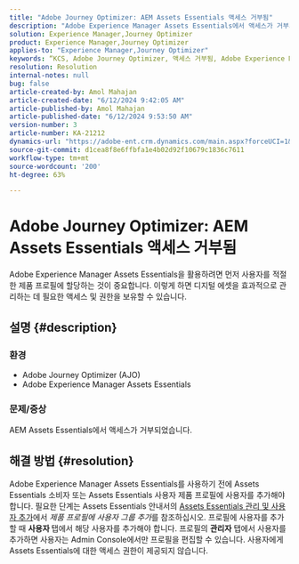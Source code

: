 ```yaml
---
title: "Adobe Journey Optimizer: AEM Assets Essentials 액세스 거부됨"
description: "Adobe Experience Manager Assets Essentials에서 액세스가 거부되는 Adobe Journey Optimizer 문제를 해결하는 방법에 대해 알아봅니다."
solution: Experience Manager,Journey Optimizer
product: Experience Manager,Journey Optimizer
applies-to: "Experience Manager,Journey Optimizer"
keywords: “KCS, Adobe Journey Optimizer, 액세스 거부됨, Adobe Experience Manager, AEM, AJO, Assets Essentials, 문제 해결”
resolution: Resolution
internal-notes: null
bug: false
article-created-by: Amol Mahajan
article-created-date: "6/12/2024 9:42:05 AM"
article-published-by: Amol Mahajan
article-published-date: "6/12/2024 9:53:50 AM"
version-number: 3
article-number: KA-21212
dynamics-url: "https://adobe-ent.crm.dynamics.com/main.aspx?forceUCI=1&pagetype=entityrecord&etn=knowledgearticle&id=586ed503-a028-ef11-840a-000d3a5a67ba"
source-git-commit: d1cea8f8e6ffbfa1e4b02d92f10679c1836c7611
workflow-type: tm+mt
source-wordcount: '200'
ht-degree: 63%

---
```


# Adobe Journey Optimizer: AEM Assets Essentials 액세스 거부됨


Adobe Experience Manager Assets Essentials을 활용하려면 먼저 사용자를 적절한 제품 프로필에 할당하는 것이 중요합니다. 이렇게 하면 디지털 에셋을 효과적으로 관리하는 데 필요한 액세스 및 권한을 보유할 수 있습니다.

## 설명 {#description}


### <b>환경</b>

- Adobe Journey Optimizer (AJO)
- Adobe Experience Manager Assets Essentials




### <b>문제/증상</b>

AEM Assets Essentials에서 액세스가 거부되었습니다.


## 해결 방법 {#resolution}


Adobe Experience Manager Assets Essentials를 사용하기 전에 Assets Essentials 소비자 또는 Assets Essentials 사용자 제품 프로필에 사용자를 추가해야 합니다. 필요한 단계는 Assets Essentials 안내서의 [Assets Essentials 관리 및 사용자 추가](https://experienceleague.adobe.com/docs/experience-manager-assets-essentials/help/get-started-admins/deploy-administer.html#add-users-to-product-profiles)에서 *제품 프로필에 사용자 그룹 추가*&#x200B;를 참조하십시오. 프로필에 사용자를 추가할 때 <b>사용자 </b>탭에서 해당 사용자를 추가해야 합니다. 프로필의 <b>관리자</b> 탭에서 사용자를 추가하면 사용자는 Admin Console에서만 프로필을 편집할 수 있습니다. 사용자에게 Assets Essentials에 대한 액세스 권한이 제공되지 않습니다.


